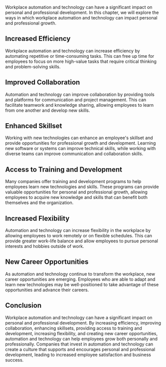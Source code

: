 
Workplace automation and technology can have a significant impact on personal and professional development. In this chapter, we will explore the ways in which workplace automation and technology can impact personal and professional growth.

Increased Efficiency
--------------------

Workplace automation and technology can increase efficiency by automating repetitive or time-consuming tasks. This can free up time for employees to focus on more high-value tasks that require critical thinking and problem-solving skills.

Improved Collaboration
----------------------

Automation and technology can improve collaboration by providing tools and platforms for communication and project management. This can facilitate teamwork and knowledge sharing, allowing employees to learn from one another and develop new skills.

Enhanced Skillset
-----------------

Working with new technologies can enhance an employee's skillset and provide opportunities for professional growth and development. Learning new software or systems can improve technical skills, while working with diverse teams can improve communication and collaboration skills.

Access to Training and Development
----------------------------------

Many companies offer training and development programs to help employees learn new technologies and skills. These programs can provide valuable opportunities for personal and professional growth, allowing employees to acquire new knowledge and skills that can benefit both themselves and the organization.

Increased Flexibility
---------------------

Automation and technology can increase flexibility in the workplace by allowing employees to work remotely or on flexible schedules. This can provide greater work-life balance and allow employees to pursue personal interests and hobbies outside of work.

New Career Opportunities
------------------------

As automation and technology continue to transform the workplace, new career opportunities are emerging. Employees who are able to adapt and learn new technologies may be well-positioned to take advantage of these opportunities and advance their careers.

Conclusion
----------

Workplace automation and technology can have a significant impact on personal and professional development. By increasing efficiency, improving collaboration, enhancing skillsets, providing access to training and development, increasing flexibility, and creating new career opportunities, automation and technology can help employees grow both personally and professionally. Companies that invest in automation and technology can create a culture that supports and encourages personal and professional development, leading to increased employee satisfaction and business success.
